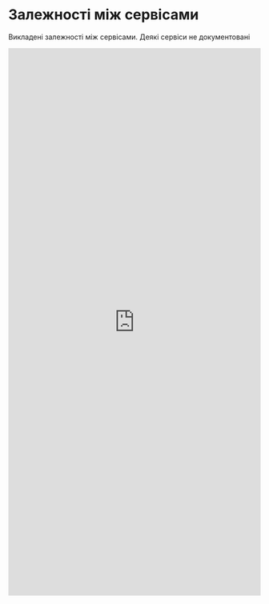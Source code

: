 # Залежності між сервісами

Викладені залежності між сервісами. Деякі сервіси не документовані

<iframe frameborder="0" style="width:100%;height:1095px;" src="https://viewer.diagrams.net/?tags=%7B%7D&highlight=0000ff&edit=_blank&layers=1&nav=1&title=%D0%97%D0%B0%D0%BB%D0%B5%D0%B6%D0%BD%D0%BE%D1%81%D1%82%D1%96%20%D0%BC%D1%96%D0%B6%20%D1%81%D0%B5%D1%80%D0%B2%D1%96%D1%81%D0%B0%D0%BC%D0%B8.drawio#R7VtLk9o4EP41HJnSW%2FZxGCbJYbc2VTkkORpbgHcMooyZgf31K9uSX7JhEoxhqEyqHNSShd3f1y11qxnhp9X%2Bc%2Bxtln%2FLQEQjBIL9CE9HCEHqOOq%2FVHLQEsi0ZBGHgZaVgm%2Fhf0ILgZbuwkBsawMTKaMk3NSFvlyvhZ%2FUZF4cy7f6sLmM6t%2B68RbCEnzzvchIH2gp%2Fx4GybJ4Ebfs%2BCLCxVJ%2FuYNY3jHz%2FJdFLHdr%2FY1ruRZ5z8oz0%2Bi33C69QL5VRPh5hJ9iKZP802r%2FJKJUs0Zn5r7kYB50hCfLZBWpBlQfs%2B5PHTfD99ys3isW66T6dZ3zgRmgzHN9hrFg0B9j%2FXivXrQz3zAFI5en1wnIrpPsSrMry67T7Po8Us%2FgwOyK0qur1Jnf8qSb%2BS2pMB%2BZz6M%2B58PMXWVvcbu6OtbLJ2KvXnOyTWL5Ip5kJGMlz8DCk3kYRQ1RRVFzuU40ZTEzbT1x2v8q4iRUXHqMwsVayVZhEKSdE08LfKVhoeaeZDQRqT5BKwAasnRCsa%2BINCCfhVyJJD6oIbrX0RBouyO6%2BVZhMHW1cFlhrxnoabtZFDOXBFAfNAfa%2BTBefPrnRyhw8iJenO%2FfyeTL53jMLEp4QRCL7Xa8FfFr6AsLl7dlmIhvG89P22%2FKvxQgGTtEDYRGCM9p%2Bk9jUZHnfxbMqodlf3U0ESlQsFTeAkwnChwT4z%2BMA8Q2EoXSq0CwSwHBbSDWXnRQRL1vKAivAYFACxBoSCAcG4hdsuwXg4AKJyBtunbQDA%2Bla%2B606BriAXXtWrr243AVKuKPffWm96B0hhsuHxJb6XRIgkN7GxBIf7dSL9Szq7mOxh1a1zhyr%2B3bIbQ0vpZJOFebkCSU63v27xCCOhoU2mhgMCgayEJjs5tFoW9wGCtYvEguPrIRcEQeeH2P47TZASt2QsPoHp%2FSfb%2B2MJ8j32%2FTfcBmjA7Fedyy0A7MeWLpfac0fQ%2FuXu1qGpt5Rtv2NWhQomNi6VQEC2HCUBknS7mQaqPzXEor4WYappZj%2FpJyo4X%2FiiQ5aA2qfamsR75KZfHhxygPV7PGz7TxgKhpT%2FfV3unBtKJZlugwobES%2Bbv4tXiWwNsui0Y7iOnrHYdQaUPuYl8c46nGKPHihUiODGTtnIhFpJbU1%2FqDtIGb3foYx96hMmAjQ7UHqsz8NRWUVCvSXyZqJLRBlHzGkjbFo53BJHoNJnWjX3LsAUC3zjOM%2BSmipa2vQu3yRZZiyYS3QCinD0JZjOFunTFFNGCmyJ9L31VS6VxmOgBcnplGt5VFZeEl4s073MO6Yi%2Fi1F5VzLTDLOJ2ss5ScM1ut4pdyWOabh8VeVKxDoxkFkn%2FJRXtwyQ3aEoBR8wFzKGIQa77flZtNx04VqYPAMEEIF7%2B0bovoFb%2B9IJm7t7yssF4IyCFQxinnVDshyytWwx4Euxji8L7iXASYH4NgHkz48BgN8D23c1DAdRwIDn7rTWiN6bYGU%2BLKb%2FsSTjEhDFKGOEEU8dtuJKbcwwQnEmc8zy7nQjt2Vgf6t7ZguCYed4CPB1rdV923bdNITvH2vdSrSzMRYhyF1LmUlIxsOYuHQDGOXYIdjFgyhix8wFW6jxLd21PTim%2B%2FFJdHCP354Bh1d%2BWtl9u3hBHFKmNnssZJwQ67BQl0tlK%2F5A2bsk94Gt6bwPX5YydKaAgcDAAipAM4i5jz7AljCPoQKwQJq4K0T%2FCvjzPT17d2sGRfVtv1m6nwHtlC1QUwABRRkGa8oecdPsCeNLqf2FbcDor1SOxzCHO5Zl1nmuw8%2B6%2F7dp72ctVNhBNJ3INB2%2FOJa6UnnNYwwHwYUMvZGfQzl3568CCI8SxY%2FZuClwpPHg3Pc6OD86z8pbEXFpYOdGljWnJo6MLInXR5KOptjQ1kS4x1ZZZhWWTBXdQCtCwNbftlA4PeSiKWlJkKWzTSg0sqhS3ElMJW1StglGt3DWD08GV4llT6NoPnFc5zW7ABkFLAcfAuLUkrJSaHVI3rmcNWi%2B6v1LxWFP3%2FNq676ohr9aN48rnacVybDPQNd6Vc0erBLuzWLsNxs64JqsDv4APa6tWbcOjeezXHx720jMXSgMf2OFwhh5QozwbtNRnQ9cdtKSD2Py9kYN4O4r7SCHAe0%2FocS%2BHd1YMQKzjF1KfoiMGsIMJwGoTMdx4lo6z%2Fr6CCWL%2FgOhiBUW%2FUU9U5253nvKmOegOQsGiXvCXKWgOkozfNL%2BGG4qCduDyx0UOSM9%2B0qh37CLxH35elZ%2FoQvxkPfET1ved1Pxi6mx%2Bqmb5u%2BF8ePnTbPz8Pw%3D%3D"></iframe>
